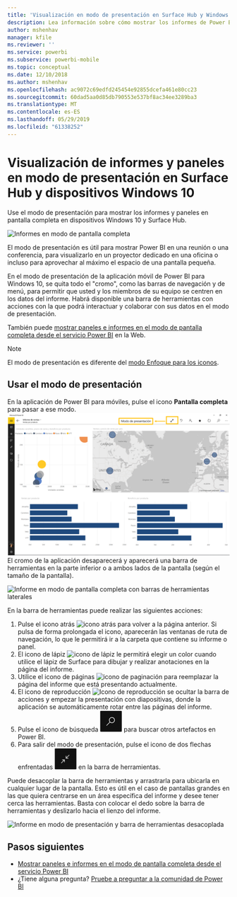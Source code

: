 ```yaml
---
title: 'Visualización en modo de presentación en Surface Hub y Windows 10: Power BI'
description: Lea información sobre cómo mostrar los informes de Power BI en Surface Hub y cómo mostrar los paneles, informes e iconos de Power BI en modo de presentación en dispositivos con Windows 10.
author: mshenhav
manager: kfile
ms.reviewer: ''
ms.service: powerbi
ms.subservice: powerbi-mobile
ms.topic: conceptual
ms.date: 12/10/2018
ms.author: mshenhav
ms.openlocfilehash: ac9072c69edfd245454e92855dcefa461e80cc23
ms.sourcegitcommit: 60dad5aa0d85db790553e537bf8ac34ee3289ba3
ms.translationtype: MT
ms.contentlocale: es-ES
ms.lasthandoff: 05/29/2019
ms.locfileid: "61338252"
---
```

# <a name="view-reports-and-dashboards-in-presentation-mode-on-surface-hub-and-windows-10-devices"></a>Visualización de informes y paneles en modo de presentación en Surface Hub y dispositivos Windows 10
Use el modo de presentación para mostrar los informes y paneles en pantalla completa en dispositivos Windows 10 y Surface Hub. 

![Informes en modo de pantalla completa](./media/mobile-windows-10-app-presentation-mode/power-bi-presentation-mode-2.png)

El modo de presentación es útil para mostrar Power BI en una reunión o una conferencia, para visualizarlo en un proyector dedicado en una oficina o incluso para aprovechar al máximo el espacio de una pantalla pequeña. 

En el modo de presentación de la aplicación móvil de Power BI para Windows 10, se quita todo el "cromo", como las barras de navegación y de menú, para permitir que usted y los miembros de su equipo se centren en los datos del informe. Habrá disponible una barra de herramientas con acciones con la que podrá interactuar y colaborar con sus datos en el modo de presentación.

También puede [mostrar paneles e informes en el modo de pantalla completa desde el servicio Power BI](../end-user-focus.md) en la Web.

> [!NOTE]
> El modo de presentación es diferente del [modo Enfoque para los iconos](mobile-tiles-in-the-mobile-apps.md).
> 
> 

## <a name="use-presentation-mode"></a>Usar el modo de presentación
En la aplicación de Power BI para móviles, pulse el icono **Pantalla completa** para pasar a ese modo.
![Icono de pantalla completa](././media/mobile-windows-10-app-presentation-mode/power-bi-full-screen-icon.png) El cromo de la aplicación desaparecerá y aparecerá una barra de herramientas en la parte inferior o a ambos lados de la pantalla (según el tamaño de la pantalla).

![Informe en modo de pantalla completa con barras de herramientas laterales](./media/mobile-windows-10-app-presentation-mode/power-bi-presentation-mode-2.png)

En la barra de herramientas puede realizar las siguientes acciones:

1. Pulse el icono atrás ![icono atrás](./media/mobile-windows-10-app-presentation-mode/power-bi-windows-10-presentation-back-icon.png) para volver a la página anterior. Si pulsa de forma prolongada el icono, aparecerán las ventanas de ruta de navegación, lo que le permitirá ir a la carpeta que contiene su informe o panel.
2. El icono de lápiz ![icono de lápiz](./media/mobile-windows-10-app-presentation-mode/power-bi-windows-10-presentation-ink-icon.png) le permitirá elegir un color cuando utilice el lápiz de Surface para dibujar y realizar anotaciones en la página del informe. 
3. Utilice el icono de páginas ![icono de paginación](./media/mobile-windows-10-app-presentation-mode/power-bi-windows-10-presentation-pages-icon.png) para reemplazar la página del informe que está presentando actualmente.
4. El icono de reproducción  ![Icono de reproducción](./media/mobile-windows-10-app-presentation-mode/power-bi-windows-10-presentation-play-icon.png) se ocultar la barra de acciones y empezar la presentación con diapositivas, donde la aplicación se automáticamente rotar entre las páginas del informe. 
5. Pulse el icono de búsqueda ![Icono de búsqueda](./media/mobile-windows-10-app-presentation-mode/power-bi-windows-10-presentation-search-icon.png) para buscar otros artefactos en Power BI.
6. Para salir del modo de presentación, pulse el icono de dos flechas enfrentadas ![Salir del modo de pantalla completa](./media/mobile-windows-10-app-presentation-mode/power-bi-windows-10-exit-full-screen-icon.png) en la barra de herramientas.

Puede desacoplar la barra de herramientas y arrastrarla para ubicarla en cualquier lugar de la pantalla. Esto es útil en el caso de pantallas grandes en las que quiera centrarse en un área específica del informe y desee tener cerca las herramientas. Basta con colocar el dedo sobre la barra de herramientas y deslizarlo hacia el lienzo del informe.

![Informe en modo de presentación y barra de herramientas desacoplada](./media/mobile-windows-10-app-presentation-mode/power-bi-windows-10-presentation-drag-toolbar-2.png)


## <a name="next-steps"></a>Pasos siguientes
* [Mostrar paneles e informes en el modo de pantalla completa desde el servicio Power BI](../end-user-focus.md)
* ¿Tiene alguna pregunta? [Pruebe a preguntar a la comunidad de Power BI](http://community.powerbi.com/)

